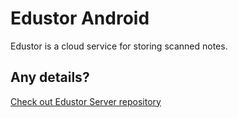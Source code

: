 # Edustor Android

Edustor is a cloud service for storing scanned notes.

## Any details?

[Check out Edustor Server repository](https://gitlab.com/wutiarn/edustor)